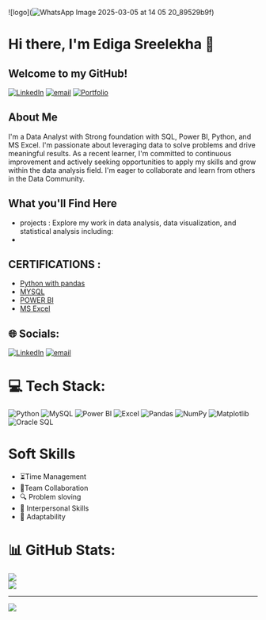 ![logo](![WhatsApp Image 2025-03-05 at 14 05 20_89529b9f](https://github.com/user-attachments/assets/74441f57-d17a-499b-87a0-bc566808c538))

# Hi there, I'm Ediga Sreelekha 👋
## Welcome to my GitHub!
[![LinkedIn](https://img.shields.io/badge/LinkedIn-%230077B5.svg?logo=linkedin&logoColor=white)](https://linkedin.com/in/edigasreelekha357) [![email](https://img.shields.io/badge/Email-D14836?logo=gmail&logoColor=white)](mailto:srilekhagowd8@gmail.com) [![Portfolio](https://img.shields.io/badge/Portfolio-%23100000.svg?logo=firefox&logoColor=white)](https://srilekhagowd8.wixsite.com/portfformeolio)

 


## About Me
   I'm a Data Analyst with Strong foundation with SQL, Power BI, Python, and MS Excel. I'm passionate about leveraging data to solve problems and drive meaningful results. As a recent learner, I'm committed to continuous improvement and actively seeking opportunities to apply my skills and grow within the data analysis field. I'm eager to collaborate and learn from others in the Data Community.

  
## What you'll Find Here
- projects : Explore my work in data analysis, data visualization, and statistical analysis including:
-
## CERTIFICATIONS :
-  [Python with pandas](https://www.udemy.com/certificate/UC-04c4fb47-bf37-4aba-b8a9-a87f36b1143d/)
-  [MYSQL](https://www.udemy.com/certificate/UC-6aa29eb3-ae20-404a-8e7b-cd9bb95e9aad/)
-  [POWER BI]()
-  [MS Excel]()


## 🌐 Socials:
[![LinkedIn](https://img.shields.io/badge/LinkedIn-%230077B5.svg?logo=linkedin&logoColor=white)](https://linkedin.com/in/edigasreelekha357) [![email](https://img.shields.io/badge/Email-D14836?logo=gmail&logoColor=white)](mailto:srilekhagowd8@gmail.com) 



# 💻 Tech Stack:
![Python](https://img.shields.io/badge/python-3670A0?style=flat&logo=python&logoColor=ffdd54) ![MySQL](https://img.shields.io/badge/mysql-4479A1.svg?style=flat&logo=mysql&logoColor=white) ![Power BI](https://img.shields.io/badge/Power_BI-F2C811?style=flat&logo=powerbi&logoColor=black) ![Excel](https://img.shields.io/badge/Excel-207346?style=flat&logo=microsoft-excel&logoColor=white) ![Pandas](https://img.shields.io/badge/pandas-%23150458.svg?style=flat&logo=pandas&logoColor=white) ![NumPy](https://img.shields.io/badge/numpy-%23013243.svg?style=flat&logo=numpy&logoColor=white) ![Matplotlib](https://img.shields.io/badge/Matplotlib-%23ffffff.svg?style=flat&logo=Matplotlib&logoColor=black) ![Oracle SQL](https://img.shields.io/badge/Oracle_SQL-E8000D?style=flat&logo=oracle&logoColor=white)

# Soft Skills

-  ⏳Time Management
-  🤝Team Collaboration
-  🔍 Problem sloving
-  👥 Interpersonal Skills
-  🔄️ Adaptability

# 📊 GitHub Stats:
![](https://github-readme-stats.vercel.app/api?username=edigasreelekha&theme=shadow_blue&hide_border=false&include_all_commits=false&count_private=false)<br/>
![](https://nirzak-streak-stats.vercel.app/?user=edigasreelekha&theme=shadow_blue&hide_border=false)<br/>


---
[![](https://visitcount.itsvg.in/api?id=edigasreelekha&icon=0&color=0)](https://visitcount.itsvg.in)

<!-- Proudly created with GPRM ( https://gprm.itsvg.in ) -->


